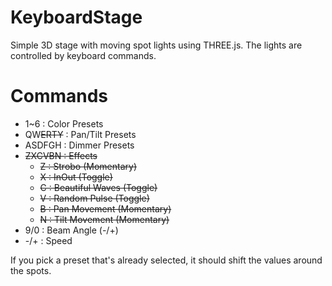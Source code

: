# KeyboardStage
Simple 3D stage with moving spot lights using THREE.js. The lights are controlled by keyboard commands.

# Commands

* 1~6 : Color Presets
* QW~~ERTY~~ : Pan/Tilt Presets
* ASDFGH : Dimmer Presets
* ~~ZXCVBN : Effects~~
  * ~~Z : Strobo (Momentary)~~
  * ~~X : InOut (Toggle)~~
  * ~~C : Beautiful Waves (Toggle)~~
  * ~~V : Random Pulse (Toggle)~~
  * ~~B : Pan Movement (Momentary)~~
  * ~~N : Tilt Movement (Momentary)~~
* 9/0 : Beam Angle (-/+)
* -/+ : Speed

If you pick a preset that's already selected, it should shift the values around the spots.
